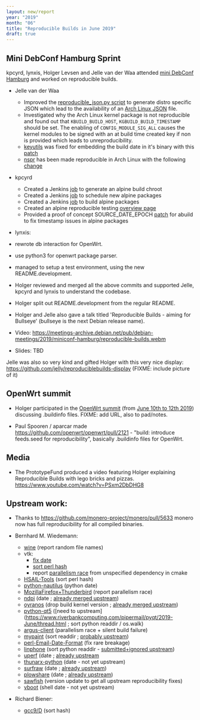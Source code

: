 ```yaml
---
layout: new/report
year: "2019"
month: "06"
title: "Reproducible Builds in June 2019"
draft: true
---
```


## Mini DebConf Hamburg Sprint

kpcyrd, lynxis, Holger Levsen and Jelle van der Waa attended [mini DebConf Hamburg](https://wiki.debian.org/DebianEvents/de/2019/MiniDebConfHamburg) and worked on reproducible builds.

* Jelle van der Waa
    * Improved the [reproducible_json.py script](https://salsa.debian.org/qa/jenkins.debian.net/commit/20a7b86ce0a26bd8f8718478c8e8a1612c0af87e) to generate distro specific JSON which lead to the availability of an [Arch Linux JSON](https://tests.reproducible-builds.org/archlinux/reproducible.json) file.
    * Investigated why the Arch Linux kernel package is not reproducible and found out that ```KBUILD_BUILD_HOST```, ```KGBUILD_BUILD_TIMESTAMP``` should be set. The enabling of ```CONFIG_MODULE_SIG_ALL``` causes the kernel modules to be signed with an at build time created key if non is provided which leads to unreproducibility.
    * [keyutils](https://www.archlinux.org/packages/core/x86_64/keyutils/) was fixed for embedding the build date in it's binary with this [patch](https://pkgbuild.com/~jelle/0001-Make-keyutils-reproducible.patch)
    * [nspr](https://www.archlinux.org/packages/core/x86_64/nspr/) has been made reproducible in Arch Linux with the following [change](https://git.archlinux.org/svntogit/packages.git/commit/trunk?h=packages/nspr&id=3696d15bba92ea14931f842b27654e318055e532)

* kpcyrd
    * Created a Jenkins [job](https://jenkins.debian.net/view/All/job/reproducible_setup_schroot_alpine_jenkins/) to generate an alpine build chroot
    * Created a Jenkins [job](https://jenkins.debian.net/view/All/job/reproducible_alpine_scheduler/) to schedule new alpine packages
    * Created a Jenkins [job](https://jenkins.debian.net/job/reproducible_builder_alpine_1/) to build alpine packages
    * Created an alpine reproducible testing [overview page](https://tests.reproducible-builds.org/alpine/alpine.html)
    * Provided a proof of concept SOURCE_DATE_EPOCH [patch](https://github.com/kpcyrd/abuild/commit/ea1c11811eaf0a98b5b8ab9c57574a9895d56454.patch) for abuild to fix timestamp issues in alpine packages

* lynxis:
 * rewrote db interaction for OpenWrt.
 * use python3 for openwrt package parser.
 * managed to setup a test environment, using the new README.development.

* Holger reviewed and merged all the above commits and supported Jelle, kpcyrd and lynxis to understand the codebase.
 * Holger split out README.development from the regular README.
* Holger and Jelle also gave a talk titled 'Reproducible Builds - aiming for Bullseye' (bullseye is the next Debian release name). 
 * Video: https://meetings-archive.debian.net/pub/debian-meetings/2019/miniconf-hamburg/reproducible-builds.webm
 * Slides: TBD

Jelle was also so very kind and gifted Holger with this very nice display: https://github.com/jelly/reproduciblebuilds-display (FIXME: include picture of it)


## OpenWrt summit

* Holger participated in the [OpenWrt summit](http://lists.infradead.org/pipermail/openwrt-adm/2019-March/001021.html) (from [June 10th to 12th 2019](http://lists.infradead.org/pipermail/openwrt-adm/2019-March/001012.html)) discussing .buildinfo files. FIXME: add URL, also to pad/notes.

* Paul Spooren / aparcar made https://github.com/openwrt/openwrt/pull/2121 - "build: introduce feeds.seed for reproducibility", basically .buildinfo files for OpenWrt.


## Media

* The PrototypeFund produced a video featuring Holger explaining Reproducible Builds with lego bricks and pizzas. https://www.youtube.com/watch?v=PSxm2DbDHG8

## Upstream work:

* Thanks to https://github.com/monero-project/monero/pull/5633 monero now has full reproducibility for all compiled binaries.

* Bernhard M. Wiedemann:
    * [wine](https://bugzilla.opensuse.org/show_bug.cgi?id=1062303) (report random file names)
    * vtk:
        * [fix date](https://gitlab.kitware.com/vtk/vtk/merge_requests/5633)
        * [sort perl hash](https://gitlab.kitware.com/vtk/vtk/merge_requests/5634)
        * report [parallelism race](https://gitlab.kitware.com/vtk/vtk/issues/17619) from unspecified dependency in cmake
    * [HSAIL-Tools](https://github.com/HSAFoundation/HSAIL-Tools/pull/54) (sort perl hash)
    * [python-nautilus](https://github.com/GNOME/nautilus-python/pull/6) (python date)
    * [MozillaFirefox+Thunderbird](https://bugzilla.opensuse.org/show_bug.cgi?id=1137970) (report parallelism race)
    * [ndpi](https://build.opensuse.org/request/show/707688) (date ; [already merged upstream](https://github.com/ntop/nDPI/pull/662))
    * [oyranos](https://build.opensuse.org/request/show/707785) (drop build kernel version ; [already merged upstream](https://github.com/oyranos-cms/oyranos/pull/52))
    * [python-qt5](https://build.opensuse.org/request/show/708180) ([need to upstream](https://www.riverbankcomputing.com/pipermail/pyqt/2019-June/thread.html ; sort python readdir / os.walk)
    * [argus-client](https://build.opensuse.org/request/show/708470) (parallelism race + silent build failure)
    * [mypaint](https://build.opensuse.org/request/show/708828) (sort readdir ; [probably upstream](https://github.com/mypaint/libmypaint/pull/108))
    * [perl-Email-Date-Format](https://build.opensuse.org/request/show/708857) (fix rare breakage)
    * [linphone](https://build.opensuse.org/request/show/708862) (sort python readdir - [submitted+ignored upstream](https://github.com/BelledonneCommunications/linphone/pull/112))
    * [uperf](https://build.opensuse.org/request/show/708992) (date ; [already upstream](https://github.com/uperf/uperf/pull/13)
    * [thunarx-python](https://build.opensuse.org/request/show/708993) (date - not yet upstream)
    * [surfraw](https://build.opensuse.org/request/show/709175) (date ; [already upstream](https://gitlab.com/surfraw/Surfraw/merge_requests/2))
    * [plowshare](https://build.opensuse.org/request/show/709255) (date ; [already upstream](https://github.com/mcrapet/plowshare/pull/98))
    * [sawfish](https://build.opensuse.org/request/show/709295) (version update to get all upstream reproducibility fixes)
    * [vboot](https://build.opensuse.org/request/show/709449) (shell date - not yet upstream)

* Richard Biener:
    * [gcc9/D](https://gcc.gnu.org/bugzilla/show_bug.cgi?id=90778) (sort hash)
